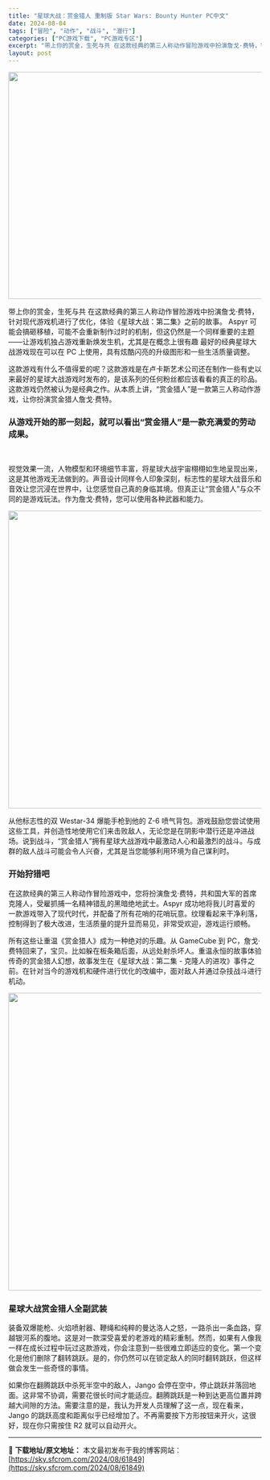 ```yaml
---
title: "星球大战：赏金猎人 重制版 Star Wars: Bounty Hunter PC中文"
date: 2024-08-04
tags: ["冒险", "动作", "战斗", "潜行"]
categories: ["PC游戏下载", "PC游戏专区"]
excerpt: "带上你的赏金，生死与共 在这款经典的第三人称动作冒险游戏中扮演詹戈·费特，针对现代游戏机进行了优化，体验《星球大战：第二集》之前的故事。 Aspyr 可能会搞砸移植，可能不会重新制作过时的机制，但这仍然是一个同样重要的主题——让游戏机独占游戏重新焕发生机，尤其是在概念上很有趣 最好的经典星球大战游戏&hellip;"
layout: post
---
```


<img class="aligncenter size-full wp-image-61752" src="https://sky.sfcrom.com/wp-content/uploads/2024/08/2024080408492495.webp" alt="" width="1000" height="451" />

带上你的赏金，生死与共 在这款经典的第三人称动作冒险游戏中扮演詹戈·费特，针对现代游戏机进行了优化，体验《星球大战：第二集》之前的故事。 Aspyr 可能会搞砸移植，可能不会重新制作过时的机制，但这仍然是一个同样重要的主题——让游戏机独占游戏重新焕发生机，尤其是在概念上很有趣 最好的经典星球大战游戏现在可以在 PC 上使用，具有炫酷闪亮的升级图形和一些生活质量调整。

这款游戏有什么不值得爱的呢？这款游戏是在卢卡斯艺术公司还在制作一些有史以来最好的星球大战游戏时发布的，是该系列的任何粉丝都应该看看的真正的珍品。这款游戏仍然被认为是经典之作。从本质上讲，“赏金猎人”是一款第三人称动作游戏，让你扮演赏金猎人詹戈·费特。
<h3>从游戏开始的那一刻起，就可以看出“赏金猎人”是一款充满爱的劳动成果。</h3>
&nbsp;

视觉效果一流，人物模型和环境细节丰富，将星球大战宇宙栩栩如生地呈现出来，这是其他游戏无法做到的。声音设计同样令人印象深刻，标志性的星球大战音乐和音效让您沉浸在世界中，让您感觉自己真的身临其境。但真正让“赏金猎人”与众不同的是游戏玩法。作为詹戈·费特，您可以使用各种武器和能力。

<img class="aligncenter size-full wp-image-61753" src="https://sky.sfcrom.com/wp-content/uploads/2024/08/2024080408492452.webp" alt="" width="1050" height="591" />

从他标志性的双 Westar-34 爆能手枪到他的 Z-6 喷气背包。游戏鼓励您尝试使用这些工具，并创造性地使用它们来击败敌人，无论您是在阴影中潜行还是冲进战场。说到战斗，“赏金猎人”拥有星球大战游戏中最激动人心和最激烈的战斗。与成群的敌人战斗可能会令人兴奋，尤其是当您能够利用环境为自己谋利时。
<h3>开始狩猎吧</h3>
在这款经典的第三人称动作冒险游戏中，您将扮演詹戈·费特，共和国大军的首席克隆人，受雇抓捕一名精神错乱的黑暗绝地武士。Aspyr 成功地将我儿时喜爱的一款游戏带入了现代时代，并配备了所有花哨的花哨玩意。纹理看起来干净利落，控制得到了极大改进，生活质量的提升显而易见，非常受欢迎，游戏运行顺畅。

所有这些让重温《赏金猎人》成为一种绝对的乐趣。从 GameCube 到 PC，詹戈·费特回来了，宝贝。比如躲在板条箱后面，从远处射杀坏人。重温永恒的故事体验传奇的赏金猎人幻想，故事发生在《星球大战：第二集 - 克隆人的进攻》事件之前。在针对当今的游戏机和硬件进行优化的改编中，面对敌人并通过杂技战斗进行机动。

<img class="aligncenter size-full wp-image-61750" src="https://sky.sfcrom.com/wp-content/uploads/2024/08/202408040849224.webp" alt="" width="1050" height="591" />
<h3>星球大战赏金猎人全副武装</h3>
装备双爆能枪、火焰喷射器、鞭绳和纯粹的曼达洛人之怒，一路杀出一条血路，穿越银河系的腹地。这是对一款深受喜爱的老游戏的精彩重制。然而，如果有人像我一样在成长过程中玩过这款游戏，你会注意到一些很难立即适应的变化。第一个变化是他们删除了翻转跳跃。是的，你仍然可以在锁定敌人的同时翻转跳跃，但这样做会发生一些奇怪的事情。

如果你在翻腾跳跃中杀死半空中的敌人，Jango 会停在空中，停止跳跃并落回地面。这非常不协调，需要花很长时间才能适应。翻腾跳跃是一种到达更高位置并跨越大间隙的方法。需要注意的是，我认为开发人员理解了这一点，现在看来，Jango 的跳跃高度和距离似乎已经增加了。不再需要按下方形按钮来开火，这很好，现在你只需按住 R2 就可以自动开火。

---
📖 **下载地址/原文地址：** 本文最初发布于我的博客网站：[https://sky.sfcrom.com/2024/08/61849](https://sky.sfcrom.com/2024/08/61849)
